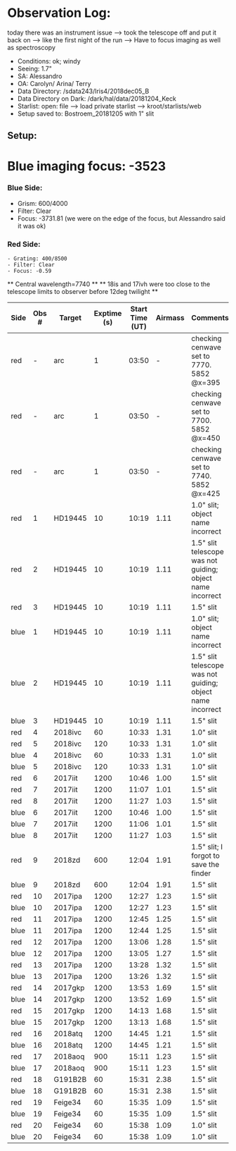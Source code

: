 # Observation Log:
today there was an instrument issue 
--> took the telescope off and put it back on 
--> like the first night of the run
--> Have to focus imaging as well as spectroscopy

* Conditions: ok; windy
* Seeing: 1.7"
* SA: Alessandro 
* OA: Carolyn/ Arina/ Terry
* Data Directory: /sdata243/lris4/2018dec05\_B
* Data Directory on Dark: /dark/hal/data/20181204_Keck
* Starlist: open: file --> load private starlist --> kroot/starlists/web
* Setup saved to: Bostroem\_20181205 with 1" slit

## Setup:
# Blue imaging focus: -3523
### Blue Side:
   - Grism: 600/4000
   - Filter: Clear
   - Focus: -3731.81 (we were on the edge of the focus, but Alessandro said it was ok)
### Red Side:
    - Grating: 400/8500
    - Filter: Clear
    - Focus: -0.59
    
** Central wavelength=7740 **
** 18is and 17ivh were too close to the telescope limits to observer before 12deg twilight **

| Side | Obs #     | Target    | Exptime (s) | Start Time (UT) | Airmass | Comments                                                   |
|------|-----------|-----------|-------------|-----------------|---------|------------------------------------------------------------|
| red    |   -       | arc       | 1         | 03:50           | -       | checking cenwave set to 7770. 5852 @x=395 |
| red    |   -       | arc       | 1         | 03:50           | -       | checking cenwave set to 7700. 5852 @x=450 |
| red    |   -       | arc       | 1         | 03:50           | -       | checking cenwave set to 7740. 5852 @x=425 |
| red    | 1         | HD19445   | 10        | 10:19           | 1.11    | 1.0" slit; object name incorrect |
| red    | 2         | HD19445   | 10        | 10:19           | 1.11    | 1.5" slit telescope was not guiding; object name incorrect |
| red    | 3         | HD19445   | 10        | 10:19           | 1.11    | 1.5" slit |
| blue   | 1         | HD19445   | 10        | 10:19           | 1.11    | 1.0" slit; object name incorrect |
| blue   | 2         | HD19445   | 10        | 10:19           | 1.11    | 1.5" slit telescope was not guiding; object name incorrect |
| blue   | 3         | HD19445   | 10        | 10:19           | 1.11    | 1.5" slit |
| red    | 4         | 2018ivc   | 60        | 10:33           | 1.31    | 1.0" slit |
| red    | 5         | 2018ivc   | 120       | 10:33           | 1.31    | 1.0" slit |
| blue   | 4         | 2018ivc   | 60        | 10:33           | 1.31    | 1.0" slit |
| blue   | 5         | 2018ivc   | 120       | 10:33           | 1.31    | 1.0" slit |
| red    | 6         | 2017iit   | 1200      | 10:46           | 1.00    | 1.5" slit |
| red    | 7         | 2017iit   | 1200      | 11:07           | 1.01    | 1.5" slit |
| red    | 8         | 2017iit   | 1200      | 11:27           | 1.03    | 1.5" slit |
| blue   | 6         | 2017iit   | 1200      | 10:46           | 1.00    | 1.5" slit |
| blue   | 7         | 2017iit   | 1200      | 11:06           | 1.01    | 1.5" slit |
| blue   | 8         | 2017iit   | 1200      | 11:27           | 1.03    | 1.5" slit |
| red    | 9         | 2018zd    | 600       | 12:04           | 1.91    | 1.5" slit; I forgot to save the finder |
| blue   | 9         | 2018zd    | 600       | 12:04           | 1.91    | 1.5" slit |
| red    | 10        | 2017ipa   | 1200      | 12:27           | 1.23    | 1.5" slit |
| blue   | 10        | 2017ipa   | 1200      | 12:27           | 1.23    | 1.5" slit |
| red    | 11        | 2017ipa   | 1200      | 12:45           | 1.25    | 1.5" slit |
| blue   | 11        | 2017ipa   | 1200      | 12:44           | 1.25    | 1.5" slit |
| red    | 12        | 2017ipa   | 1200      | 13:06           | 1.28    | 1.5" slit |
| blue   | 12        | 2017ipa   | 1200      | 13:05           | 1.27    | 1.5" slit |
| red    | 13        | 2017ipa   | 1200      | 13:28           | 1.32    | 1.5" slit |
| blue   | 13        | 2017ipa   | 1200      | 13:26           | 1.32    | 1.5" slit |
| red    | 14        | 2017gkp   | 1200      | 13:53           | 1.69    | 1.5" slit |
| blue   | 14        | 2017gkp   | 1200      | 13:52           | 1.69    | 1.5" slit |
| red    | 15        | 2017gkp   | 1200      | 14:13           | 1.68    | 1.5" slit |
| blue   | 15        | 2017gkp   | 1200      | 13:13           | 1.68    | 1.5" slit |
| red    | 16        | 2018atq   | 1200      | 14:45           | 1.21    | 1.5" slit |
| blue   | 16        | 2018atq   | 1200      | 14:45           | 1.21    | 1.5" slit |
| red    | 17        | 2018aoq   | 900       | 15:11           | 1.23    | 1.5" slit |
| blue   | 17        | 2018aoq   | 900       | 15:11           | 1.23    | 1.5" slit |
| red    | 18        | G191B2B   | 60        | 15:31           | 2.38    | 1.5" slit |
| blue   | 18        | G191B2B   | 60        | 15:31           | 2.38    | 1.5" slit |
| red    | 19        | Feige34   | 60        | 15:35           | 1.09    | 1.5" slit |
| blue   | 19        | Feige34   | 60        | 15:35           | 1.09    | 1.5" slit |
| red    | 20        | Feige34   | 60        | 15:38           | 1.09    | 1.0" slit | Note the object names says 1.5" but this is really 1.0"
| blue   | 20        | Feige34   | 60        | 15:38           | 1.09    | 1.0" slit | Note the object names says 1.5" but this is really 1.0"